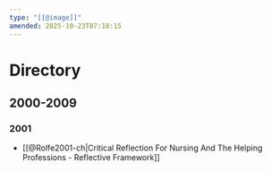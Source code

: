 ```yaml
---
type: "[[@image]]"
amended: 2025-10-23T07:18:15
---
```


# Directory
## 2000-2009
### 2001
- [[@Rolfe2001-ch|Critical Reflection For Nursing And The Helping Professions - Reflective Framework]]
